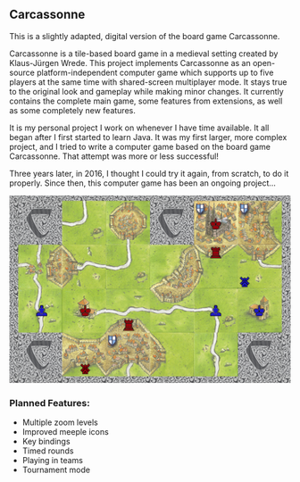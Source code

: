 ## Carcassonne

This is a slightly adapted, digital version of the board game Carcassonne.

Carcassonne is a tile-based board game in a medieval setting created by Klaus-Jürgen Wrede.
This project implements Carcassonne as an open-source platform-independent computer game which supports up to five players at the same time with shared-screen multiplayer mode. It stays true to the original look and gameplay while making minor changes. It currently contains the complete main game, some features from extensions, as well as some completely new features.

It is my personal project I work on whenever I have time available.
It all began after I first started to learn Java. It was my first larger, more complex project, and I tried to write a computer game based on the board game Carcassonne. That attempt was more or less successful!

Three years later, in 2016, I thought I could try it again, from scratch, to do it properly.
Since then, this computer game has been an ongoing project...

<p align="center"> 
<img alt="a screenshot of the game" src="/preview.png?raw=true" width="600">
</p>

### Planned Features:
* Multiple zoom levels
* Improved meeple icons
* Key bindings
* Timed rounds
* Playing in teams
* Tournament mode
